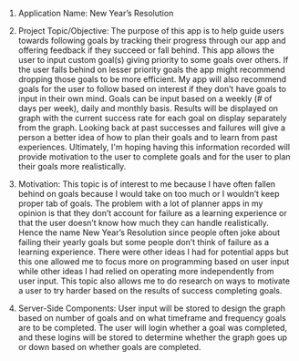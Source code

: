 1.	Application Name:
New Year’s Resolution

2.	Project Topic/Objective:
The purpose of this app is to help guide users towards following goals by tracking their progress through our app and offering feedback if they succeed or fall behind. This app allows the user to input custom goal(s) giving priority to some goals over others. If the user falls behind on lesser priority goals the app might recommend dropping those goals to be more efficient. My app will also recommend goals for the user to follow based on interest if they don’t have goals to input in their own mind. Goals can be input based on a weekly (# of days per week), daily and monthly basis. Results will be displayed on graph with the current success rate for each goal on display separately from the graph. Looking back at past successes and failures will give a person a better idea of how to plan their goals and to learn from past experiences. Ultimately, I'm hoping having this information recorded will provide motivation to the user to complete goals and for the user to plan their goals more realistically.


3.	Motivation:
This topic is of interest to me because I have often fallen behind on goals because I would take on too much or I wouldn’t keep proper tab of goals. The problem with a lot of planner apps in my opinion is that they don’t account for failure as a learning experience or that the user doesn’t know how much they can handle realistically. Hence the name New Year’s Resolution since people often joke about failing their yearly goals but some people don’t think of failure as a learning experience. There were other ideas I had for potential apps but this one allowed me to focus more on programming based on user input while other ideas I had relied on operating more independently from user input. This topic also allows me to do research on ways to motivate a user to try harder based on the results of success completing goals.

4.	Server-Side Components:
User input will be stored to design the graph based on number of goals and on what timeframe and frequency goals are to be completed. The user will login whether a goal was completed, and these logins will be stored to determine whether the graph goes up or down based on whether goals are completed.
